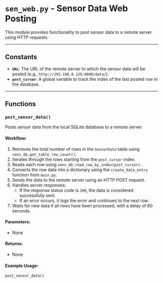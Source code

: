 # `sen_web.py` - Sensor Data Web Posting

This module provides functionality to post sensor data to a remote server using HTTP requests.

---

## Constants

- **`URL`**: The URL of the remote server to which the sensor data will be posted (e.g., `http://192.168.0.129:8000/data/`).
- **`post_curser`**: A global variable to track the index of the last posted row in the database.

---

## Functions

### `post_sensor_data()`
Posts sensor data from the local SQLite database to a remote server.

#### Workflow:
1. Retrieves the total number of rows in the `SensorData` table using `sens_db.get_table_row_count()`.
2. Iterates through the rows starting from the `post_curser` index.
3. Reads each row using `sens_db.read_row_by_index(post_curser)`.
4. Converts the row data into a dictionary using the `create_data_entry` function from `main.py`.
5. Sends the data to the remote server using an HTTP POST request.
6. Handles server responses:
   - If the response status code is `200`, the data is considered successfully sent.
   - If an error occurs, it logs the error and continues to the next row.
7. Waits for new data if all rows have been processed, with a delay of 60 seconds.

#### Parameters:
- None

#### Returns:
- None

#### Example Usage:
```python
post_sensor_data()